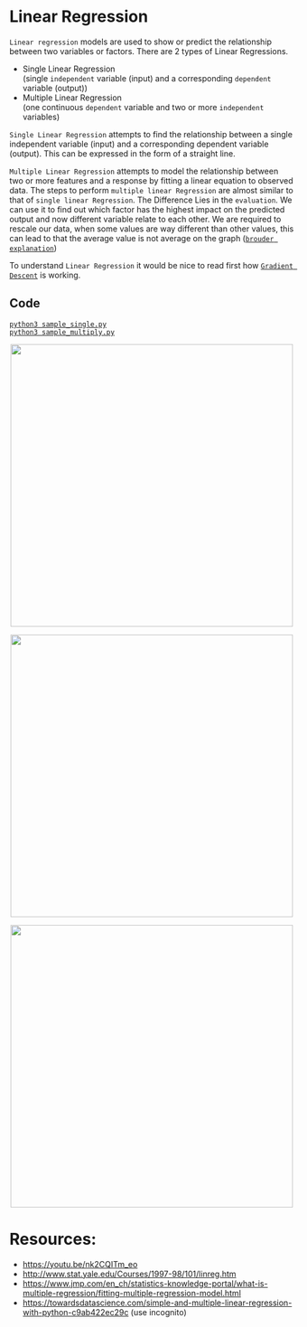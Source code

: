 # Linear Regression
`Linear regression` models are used to show or predict the relationship between two variables or factors. There are 2 types of Linear Regressions.  
- Single Linear Regression  
(single `independent` variable (input) and a corresponding `dependent` variable (output))  
- Multiple Linear Regression  
(one continuous `dependent` variable and two or more `independent` variables)  

`Single Linear Regression` attempts to find the relationship between a single independent variable (input) and a corresponding dependent variable (output). This can be expressed in the form of a straight line.

`Multiple Linear Regression` attempts to model the relationship between two or more features and a response by fitting a linear equation to observed data. The steps to perform `multiple linear Regression` are almost similar to that of `single linear Regression`. The Difference Lies in the `evaluation`. We can use it to find out which factor has the highest impact on the predicted output and now different variable relate to each other. We are required to rescale our data, when some values are way different than other values, this can lead to that the average value is not average on the graph ([`brouder explanation`](https://github.com/niektuytel/ML_Algorithms/gradient_descent#scaling))  


To understand `Linear Regression` it would be nice to read first how [`Gradient Descent`](https://github.com/niektuytel/ML_Algorithms/gradient_descent) is working.

## Code
[`python3 sample_single.py`](./sample_single.py)  
[`python3 sample_multiply.py`](./sample_multiply.py)  

<p align="center">
  <img src="https://i.stack.imgur.com/SbqXz.png" width="500">
</p>
<p align="center">
  <img src="https://www.upgrad.com/blog/wp-content/uploads/2020/10/Untitled-5.jpg" width="500">
</p>
<p align="center">
  <img src="https://sds-platform-private.s3-us-east-2.amazonaws.com/uploads/38_blog_image_1.png" width="500">
</p>

# Resources:
+ https://youtu.be/nk2CQITm_eo
+ http://www.stat.yale.edu/Courses/1997-98/101/linreg.htm
+ https://www.jmp.com/en_ch/statistics-knowledge-portal/what-is-multiple-regression/fitting-multiple-regression-model.html
+ https://towardsdatascience.com/simple-and-multiple-linear-regression-with-python-c9ab422ec29c (use incognito)